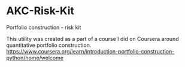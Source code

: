 # AKC-Risk-Kit
Portfolio construction - risk kit

This utility was created as a part of a course I did on Coursera around quantitative portfolio construction. 
https://www.coursera.org/learn/introduction-portfolio-construction-python/home/welcome
